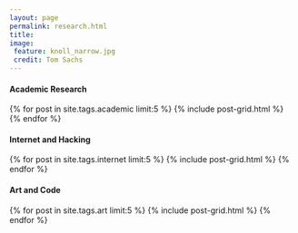 ```yaml
---
layout: page
permalink: research.html
title:
image:
 feature: knoll_narrow.jpg
 credit: Tom Sachs
---
```


#### Academic Research

<div class="tiles">
{% for post in site.tags.academic limit:5 %}
{% include post-grid.html %}
{% endfor %}
</div><!-- /.tiles -->

#### Internet and Hacking

<div class="tiles">
{% for post in site.tags.internet limit:5 %}
{% include post-grid.html %}
{% endfor %}
</div><!-- /.tiles -->

#### Art and Code

<div class="tiles">
{% for post in site.tags.art limit:5 %}
{% include post-grid.html %}
{% endfor %}
</div><!-- /.tiles -->

